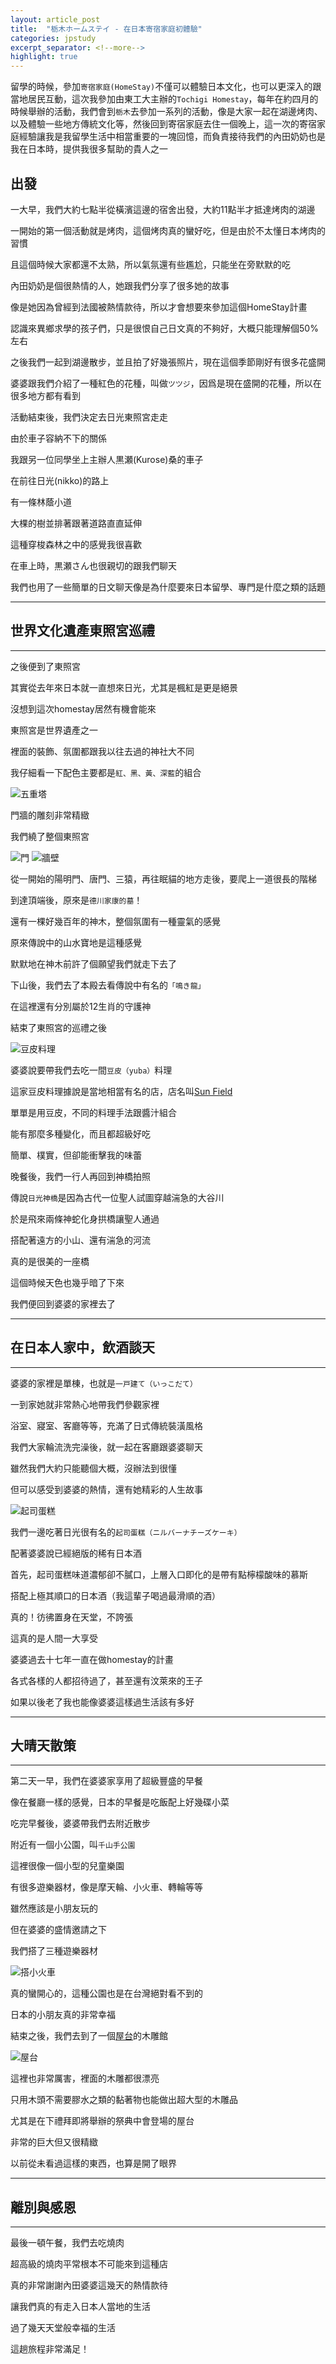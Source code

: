 ```yaml
---
layout: article_post
title:  "栃木ホームステイ - 在日本寄宿家庭初體驗"
categories: jpstudy
excerpt_separator: <!--more-->
highlight: true
---
```


留學的時候，參加`寄宿家庭(HomeStay)`不僅可以體驗日本文化，也可以更深入的跟當地居民互動，這次我參加由東工大主辦的`Tochigi Homestay`，每年在約四月的時候舉辦的活動，我們會到`栃木`去參加一系列的活動，像是大家一起在湖邊烤肉、以及體驗一些地方傳統文化等，然後回到寄宿家庭去住一個晚上，這一次的寄宿家庭經驗讓我是我留學生活中相當重要的一塊回憶，而負責接待我們的內田奶奶也是我在日本時，提供我很多幫助的貴人之一

<!--more-->

## 出發


一大早，我們大約七點半從橫濱這邊的宿舍出發，大約11點半才抵達烤肉的湖邊

一開始的第一個活動就是烤肉，這個烤肉真的蠻好吃，但是由於不太懂日本烤肉的習慣

且這個時候大家都還不太熟，所以氣氛還有些尷尬，只能坐在旁默默的吃

內田奶奶是個很熱情的人，她跟我們分享了很多她的故事

像是她因為曾經到法國被熱情款待，所以才會想要來參加這個HomeStay計畫

認識來異鄉求學的孩子們，只是很恨自己日文真的不夠好，大概只能理解個50%左右

之後我們一起到湖邊散步，並且拍了好幾張照片，現在這個季節剛好有很多花盛開

婆婆跟我們介紹了一種紅色的花種，叫做`ツツジ`，因爲是現在盛開的花種，所以在很多地方都有看到

活動結束後，我們決定去日光東照宮走走

由於車子容納不下的關係

我跟另一位同學坐上主辦人黒瀬(Kurose)桑的車子

在前往日光(nikko)的路上

有一條林蔭小道

大棵的樹並排著跟著道路直直延伸

這種穿梭森林之中的感覺我很喜歡

在車上時，黒瀬さん也很親切的跟我們聊天

我們也用了一些簡單的日文聊天像是為什麼要來日本留學、專門是什麼之類的話題

---
## 世界文化遺產東照宮巡禮
---

之後便到了東照宮

其實從去年來日本就一直想來日光，尤其是楓紅是更是絕景

沒想到這次homestay居然有機會能來

東照宮是世界遺產之一

裡面的裝飾、氛圍都跟我以往去過的神社大不同

我仔細看一下配色主要都是`紅、黑、黃、深藍`的組合

<img src="https://i.imgur.com/oOYgjzd.jpg" alt="五重塔" style="max-width:50%">

門牆的雕刻非常精緻

我們繞了整個東照宮

<img src="https://i.imgur.com/9gO6bhd.jpg" alt="門" style="max-width:50%">

<img src="https://i.imgur.com/irZgjDQ.jpg" alt="牆壁" style="max-width:50%">

從一開始的陽明門、唐門、三猿，再往眠貓的地方走後，要爬上一道很長的階梯

到達頂端後，原來是`德川家康的墓`！

還有一棵好幾百年的神木，整個氛圍有一種靈氣的感覺

原來傳說中的山水寶地是這種感覺

默默地在神木前許了個願望我們就走下去了

下山後，我們去了本殿去看傳說中有名的`「鳴き龍」`

在這裡還有分別屬於12生肖的守護神

結束了東照宮的巡禮之後

<img src="https://i.imgur.com/pXKj0m3.jpg" alt="豆皮料理" style="max-width:50%">

婆婆說要帶我們去吃一間`豆皮（yuba）`料理

這家豆皮料理據說是當地相當有名的店，店名叫[Sun Field](https://www.tripadvisor.com.tw/Restaurant_Review-g298182-d6071140-Reviews-Sun_Field-Nikko_Tochigi_Prefecture_Kanto.html)

單單是用豆皮，不同的料理手法跟醬汁組合

能有那麼多種變化，而且都超級好吃

簡單、樸實，但卻能衝擊我的味蕾

晚餐後，我們一行人再回到神橋拍照

傳說`日光神橋`是因為古代一位聖人試圖穿越湍急的大谷川

於是飛來兩條神蛇化身拱橋讓聖人通過

搭配著遠方的小山、還有湍急的河流

真的是很美的一座橋

這個時候天色也幾乎暗了下來

我們便回到婆婆的家裡去了

---
## 在日本人家中，飲酒談天
---

婆婆的家裡是單棟，也就是`一戸建て（いっこだて）`

一到家她就非常熱心地帶我們參觀家裡

浴室、寢室、客廳等等，充滿了日式傳統裝潢風格

我們大家輪流洗完澡後，就一起在客廳跟婆婆聊天

雖然我們大約只能聽個大概，沒辦法到很懂

但可以感受到婆婆的熱情，還有她精彩的人生故事

<img src="https://i.imgur.com/JSsLoXL.jpg" alt="起司蛋糕" style="max-width:50%">

我們一邊吃著日光很有名的`起司蛋糕（ニルバーナチーズケーキ）`

配著婆婆說已經絕版的稀有日本酒

首先，起司蛋糕味道濃郁卻不膩口，上層入口即化的是帶有點檸檬酸味的慕斯

搭配上極其順口的日本酒（我這輩子喝過最滑順的酒）

真的！彷彿置身在天堂，不誇張

這真的是人間一大享受

婆婆過去十七年一直在做homestay的計畫

各式各樣的人都招待過了，甚至還有汶萊來的王子

如果以後老了我也能像婆婆這樣過生活該有多好

---
## 大晴天散策
---

第二天一早，我們在婆婆家享用了超級豐盛的早餐

像在餐廳一樣的感覺，日本的早餐是吃飯配上好幾碟小菜

吃完早餐後，婆婆帶我們去附近散步

附近有一個小公園，叫`千山手公園`

這裡很像一個小型的兒童樂園

有很多遊樂器材，像是摩天輪、小火車、轉輪等等

雖然應該是小朋友玩的

但在婆婆的盛情邀請之下

我們搭了三種遊樂器材

<img src="https://i.imgur.com/Zl81VzF.jpg" alt="搭小火車" style="max-width:50%">

真的蠻開心的，這種公園也是在台灣絕對看不到的

日本的小朋友真的非常幸福

結束之後，我們去到了一個[屋台](http://ohtawara.jp/yatai/yatai.html)的木雕館

<img src="https://i.imgur.com/x5F5Fxy.jpg" alt="屋台" style="max-width:50%">

這裡也非常厲害，裡面的木雕都很漂亮

只用木頭不需要膠水之類的黏著物也能做出超大型的木雕品

尤其是在下禮拜即將舉辦的祭典中會登場的屋台

非常的巨大但又很精緻

以前從未看過這樣的東西，也算是開了眼界


---
## 離別與感恩
---

最後一頓午餐，我們去吃燒肉

超高級的燒肉平常根本不可能來到這種店

真的非常謝謝內田婆婆這幾天的熱情款待

讓我們真的有走入日本人當地的生活

過了幾天天堂般幸福的生活

這趟旅程非常滿足！

